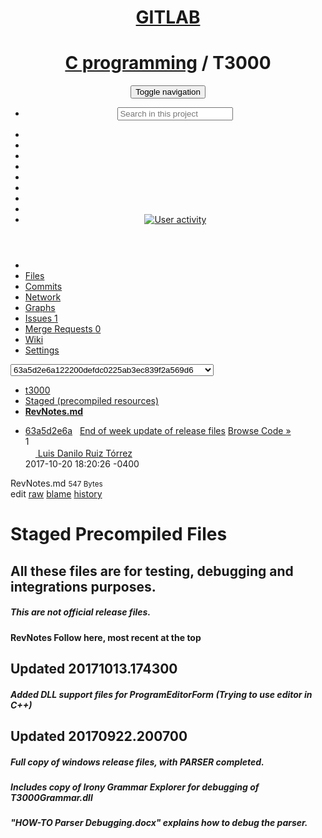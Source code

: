 <!DOCTYPE html>
<html lang='en'>
<head>
<meta charset='utf-8'>
<title>
t3000/Staged (precompiled resources)/RevNotes.md at 63a5d2e6a122200defdc0225ab3ec839f2a569d6 - C programming / T3000 | 
GitLab
</title>
<link href="/assets/favicon-baaa14bade1248aa6165e9d34e7d83c0.ico" rel="shortcut icon" type="image/vnd.microsoft.icon" />
<link href="/assets/application-41562a22f11f335188eb15ca66b21e63.css" media="all" rel="stylesheet" />
<link href="/assets/print-1df3ea9b8ff148a6745321899e0cb213.css" media="print" rel="stylesheet" />
<script src="/assets/application-8e6362c1642f84425f0aa32816406bb8.js"></script>
<meta content="authenticity_token" name="csrf-param" />
<meta content="VXMOImcyiynuC1i5KHElYmgOL2YkDjGGpTKBYEdLXHo=" name="csrf-token" />
<script type="text/javascript">
//<![CDATA[
window.gon={};gon.default_issues_tracker="gitlab";gon.api_version="v3";gon.relative_url_root="";gon.default_avatar_url="https://phoenix.aimservices.tech:8082/assets/no_avatar-adffbfe10d45b20495cd2a9b88974150.png";gon.current_user_id=4;gon.api_token="pyGw9sAbr2CRk9BrPd2x";
//]]>
</script>
<meta name="viewport" content="width=device-width, initial-scale=1.0">




</head>

<body class='ui_mars project' data-page='projects:blob:show' data-project-id='36'>

<header class='navbar navbar-static-top navbar-gitlab'>
<div class='navbar-inner'>
<div class='container'>
<div class='app_logo'>
<span class='separator'></span>
<a class="home has_bottom_tooltip" href="/" title="Dashboard"><h1>GITLAB</h1>
</a><span class='separator'></span>
</div>
<h1 class='title'><span><a href="/groups/c-programming">C programming</a> / T3000</span></h1>
<button class='navbar-toggle' data-target='.navbar-collapse' data-toggle='collapse' type='button'>
<span class='sr-only'>Toggle navigation</span>
<i class='icon-reorder'></i>
</button>
<div class='navbar-collapse collapse'>
<ul class='nav navbar-nav'>
<li class='hidden-sm hidden-xs'>
<div class='search'>
<form accept-charset="UTF-8" action="/search" class="navbar-form pull-left" method="get"><div style="display:none"><input name="utf8" type="hidden" value="&#x2713;" /></div>
<input class="search-input" id="search" name="search" placeholder="Search in this project" type="text" />
<input id="group_id" name="group_id" type="hidden" />
<input id="project_id" name="project_id" type="hidden" value="36" />
<input id="search_code" name="search_code" type="hidden" value="true" />
<input id="repository_ref" name="repository_ref" type="hidden" value="63a5d2e6a122200defdc0225ab3ec839f2a569d6" />

<div class='search-autocomplete-opts hide' data-autocomplete-path='/search/autocomplete' data-autocomplete-project-id='36' data-autocomplete-project-ref='63a5d2e6a122200defdc0225ab3ec839f2a569d6'></div>
</form>

</div>

</li>
<li class='visible-sm visible-xs'>
<a class="has_bottom_tooltip" data-original-title="Search area" href="/search" title="Search"><i class='icon-search'></i>
</a></li>
<li>
<a class="has_bottom_tooltip" data-original-title="Help" href="/help" title="Help"><i class='icon-question-sign'></i>
</a></li>
<li>
<a class="has_bottom_tooltip" data-original-title="Public area" href="/public" title="Public area"><i class='icon-globe'></i>
</a></li>
<li>
<a class="has_bottom_tooltip" data-original-title="My snippets" href="/s/allgama" title="My snippets"><i class='icon-paste'></i>
</a></li>
<li>
<a class="has_bottom_tooltip" data-original-title="Admin area" href="/admin" title="Admin area"><i class='icon-cogs'></i>
</a></li>
<li>
<a class="has_bottom_tooltip" data-original-title="New project" href="/projects/new" title="New project"><i class='icon-plus'></i>
</a></li>
<li>
<a class="has_bottom_tooltip" data-original-title="Profile settings&quot;" href="/profile" title="Profile settings"><i class='icon-user'></i>
</a></li>
<li>
<a class="has_bottom_tooltip" data-method="delete" data-original-title="Logout" href="/users/sign_out" rel="nofollow" title="Logout"><i class='icon-signout'></i>
</a></li>
<li class='hidden-xs'>
<a class="profile-pic" href="/u/allgama" id="profile-pic"><img alt="User activity" src="https://phoenix.aimservices.tech:8082/uploads/user/avatar/4/logo_5.jpg" />
</a></li>
</ul>
</div>
</div>
</div>
</header>

<script>
  GitLab.GfmAutoComplete.dataSource = "/c-programming/t3000/autocomplete_sources?type=NilClass&type_id=63a5d2e6a122200defdc0225ab3ec839f2a569d6%2FStaged+%28precompiled+resources%29%2FRevNotes.md"
  GitLab.GfmAutoComplete.setup();
</script>

<div class='flash-container'>
</div>


<nav class='main-nav navbar-collapse collapse'>
<div class='container'><ul>
<li class="home"><a href="/c-programming/t3000" title="Project"><i class='icon-home'></i>
</a></li><li class="active"><a href="/c-programming/t3000/tree/63a5d2e6a122200defdc0225ab3ec839f2a569d6">Files</a>
</li><li class=""><a href="/c-programming/t3000/commits/63a5d2e6a122200defdc0225ab3ec839f2a569d6">Commits</a>
</li><li class=""><a href="/c-programming/t3000/network/63a5d2e6a122200defdc0225ab3ec839f2a569d6">Network</a>
</li><li class=""><a href="/c-programming/t3000/graphs/63a5d2e6a122200defdc0225ab3ec839f2a569d6">Graphs</a>
</li><li class=""><a href="/c-programming/t3000/issues">Issues
<span class='count issue_counter'>1</span>
</a></li><li class=""><a href="/c-programming/t3000/merge_requests">Merge Requests
<span class='count merge_counter'>0</span>
</a></li><li class=""><a href="/c-programming/t3000/wikis/home">Wiki</a>
</li><li class=""><a class="stat-tab tab " href="/c-programming/t3000/edit">Settings
</a></li></ul>
</div>
</nav>
<div class='container'>
<div class='content'><div class='tree-ref-holder'>
<form accept-charset="UTF-8" action="/c-programming/t3000/refs/switch" class="project-refs-form" method="get"><div style="display:none"><input name="utf8" type="hidden" value="&#x2713;" /></div>
<select class="project-refs-select select2 select2-sm" id="ref" name="ref"><optgroup label="Branches"><option value="master">master</option></optgroup><optgroup label="Tags"><option value="v1.0_ISSUE1_BUG_FIXED">v1.0_ISSUE1_BUG_FIXED</option>
<option value="PARSER_COMPLETE">PARSER_COMPLETE</option></optgroup><optgroup label="Commit"><option selected="selected" value="63a5d2e6a122200defdc0225ab3ec839f2a569d6">63a5d2e6a122200defdc0225ab3ec839f2a569d6</option></optgroup></select>
<input id="destination" name="destination" type="hidden" value="blob" />
<input id="path" name="path" type="hidden" value="Staged (precompiled resources)/RevNotes.md" />
</form>


</div>
<div class='tree-holder' id='tree-holder'>
<ul class='breadcrumb repo-breadcrumb'>
<li>
<i class='icon-angle-right'></i>
<a href="/c-programming/t3000/tree/63a5d2e6a122200defdc0225ab3ec839f2a569d6">t3000
</a></li>
<li>
<a href="/c-programming/t3000/tree/63a5d2e6a122200defdc0225ab3ec839f2a569d6/Staged%20(precompiled%20resources)">Staged (precompiled resources)</a>
</li>
<li>
<a href="/c-programming/t3000/blob/63a5d2e6a122200defdc0225ab3ec839f2a569d6/Staged%20(precompiled%20resources)/RevNotes.md"><strong>
RevNotes.md
</strong>
</a></li>
</ul>
<ul class='blob-commit-info bs-callout bs-callout-info hidden-xs'>
<li class='commit js-toggle-container'>
<div class='commit-row-title'>
<a class="commit_short_id" href="/c-programming/t3000/commit/63a5d2e6a122200defdc0225ab3ec839f2a569d6">63a5d2e6a</a>
&nbsp;
<span class='str-truncated'>
<a class="commit-row-message" href="/c-programming/t3000/commit/63a5d2e6a122200defdc0225ab3ec839f2a569d6">End of week update of release files</a>
</span>
<a class="pull-right" href="/c-programming/t3000/tree/63a5d2e6a122200defdc0225ab3ec839f2a569d6">Browse Code »</a>
<div class='notes_count'>
<span class='label label-gray'>
<i class='icon-comment'></i>
1
</span>
</div>
</div>
<div class='commit-row-info'>
<a class="commit-author-link has_tooltip" data-original-title="lruiz@aimservices.tech" href="/u/lruiz"><img alt="" class="avatar s16" src="https://phoenix.aimservices.tech:8082/uploads/user/avatar/10/LRUIZ.jpg" width="16" /> <span class="commit-author-name">Luis Danilo Ruiz Tórrez</span></a>
<div class='committed_ago'>
<time class='time_ago' data-placement='top' data-toggle='tooltip' datetime='2017-10-20T22:20:26Z' title='Oct 20, 2017 6:20pm'>2017-10-20 18:20:26 -0400</time>
<script>$('.time_ago').timeago().tooltip()</script>
 &nbsp;
</div>
</div>
</li>

</ul>
<div class='tree-content-holder' id='tree-content-holder'>
<div class='file-holder'>
<div class='file-title clearfix'>
<i class='icon-file'></i>
<span class='file_name'>
RevNotes.md
<small>547 Bytes</small>
</span>
<span class='options hidden-xs'><div class='btn-group tree-btn-group'>
<span class='btn btn-small disabled'>edit</span>
<a class="btn btn-small" href="/c-programming/t3000/raw/63a5d2e6a122200defdc0225ab3ec839f2a569d6/Staged%20(precompiled%20resources)/RevNotes.md" target="_blank">raw</a>
<a class="btn btn-small" href="/c-programming/t3000/blame/63a5d2e6a122200defdc0225ab3ec839f2a569d6/Staged%20(precompiled%20resources)/RevNotes.md">blame</a>
<a class="btn btn-small" href="/c-programming/t3000/commits/63a5d2e6a122200defdc0225ab3ec839f2a569d6/Staged%20(precompiled%20resources)/RevNotes.md">history</a>
</div>
</span>
</div>
<div class='file-content wiki'>
<h1 id="staged-precompiled-files">Staged Precompiled Files<a href="#staged-precompiled-files"></a></h1><h2 id="all-these-files-are-for-testing-debugging-and-integrations-purposes">All these files are for testing, debugging and integrations purposes.<a href="#all-these-files-are-for-testing-debugging-and-integrations-purposes"></a></h2><h5 id="this-are-not-official-release-files">This are not official release files.<a href="#this-are-not-official-release-files"></a></h5><h4 id="revnotes-follow-here-most-recent-at-the-top">RevNotes Follow here, most recent at the top<a href="#revnotes-follow-here-most-recent-at-the-top"></a></h4><h2 id="updated-20171013-174300">Updated 20171013.174300<a href="#updated-20171013-174300"></a></h2><h5 id="added-dll-support-files-for-programeditorform-trying-to-use-editor-in-c">Added DLL support files for ProgramEditorForm (Trying to use editor in C++)<a href="#added-dll-support-files-for-programeditorform-trying-to-use-editor-in-c"></a></h5><h2 id="updated-20170922-200700">Updated 20170922.200700<a href="#updated-20170922-200700"></a></h2><h5 id="full-copy-of-windows-release-files-with-parser-completed">Full copy of windows release files, with PARSER completed.<a href="#full-copy-of-windows-release-files-with-parser-completed"></a></h5><h5 id="includes-copy-of-irony-grammar-explorer-for-debugging-of-t3000grammar-dll">Includes copy of Irony Grammar Explorer for debugging of T3000Grammar.dll<a href="#includes-copy-of-irony-grammar-explorer-for-debugging-of-t3000grammar-dll"></a></h5><h5 id="quot-how-to-parser-debugging-docx-quot-explains-how-to-debug-the-parser">&quot;HOW-TO Parser Debugging.docx&quot; explains how to debug the parser.<a href="#quot-how-to-parser-debugging-docx-quot-explains-how-to-debug-the-parser"></a></h5></div>

</div>
</div>

</div>
</div>
</div>

</body>
</html>
